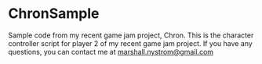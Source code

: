 # ChronSample
Sample code from my recent game jam project, Chron.
This is the character controller script for player 2 of my recent game jam project.
If you have any questions, you can contact me at marshall.nystrom@gmail.com
